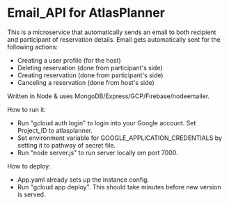 # Email_API for AtlasPlanner

This is a microservice that automatically sends an email 
to both recipient and participant of reservation details.
Email gets automatically sent for the following actions:

- Creating a user profile (for the host)
- Deleting reservation (done from participant's side)
- Creating reservation (done from participant's side)
- Canceling a reservation (done from host's side)

Written in Node & uses MongoDB/Express/GCP/Firebase/nodeemailer.

How to run it:
- Run "gcloud auth login" to login into your Google account. Set Project_ID to atlasplanner.
- Set environment variable for GOOGLE_APPLICATION_CREDENTIALS by setting it to pathway of secret file.
- Run "node server.js" to run server locally om port 7000.

How to deploy:
- App.yaml already sets up the instance config.
- Run "gcloud app deploy". This should take minutes before new version is served.